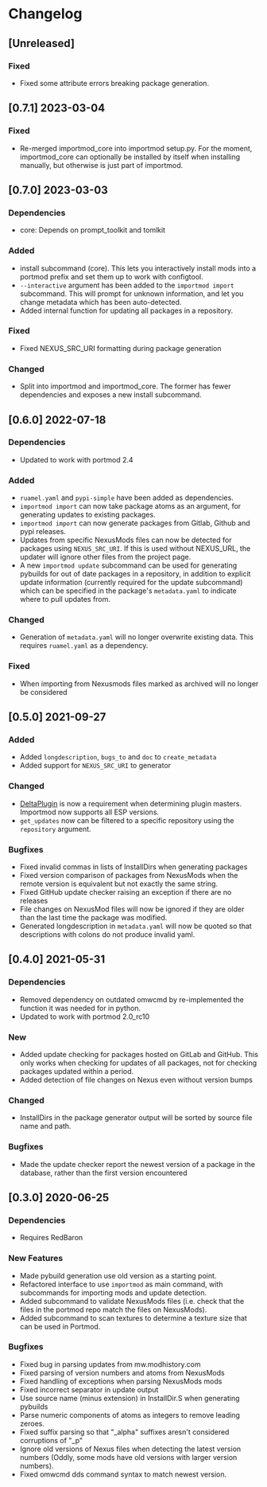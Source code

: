 # Changelog

## [Unreleased]

### Fixed
- Fixed some attribute errors breaking package generation.

## [0.7.1] 2023-03-04

### Fixed
- Re-merged importmod_core into importmod setup.py. For the moment, importmod_core can optionally
  be installed by itself when installing manually, but otherwise is just part of importmod.

## [0.7.0] 2023-03-03

### Dependencies
- core: Depends on prompt_toolkit and tomlkit

### Added
- install subcommand (core). This lets you interactively install mods into a portmod prefix and set them up to
  work with configtool.
- `--interactive` argument has been added to the `importmod import` subcommand.
  This will prompt for unknown information, and let you change metadata which
  has been auto-detected.
- Added internal function for updating all packages in a repository.

### Fixed
- Fixed NEXUS_SRC_URI formatting during package generation

### Changed
- Split into importmod and importmod_core. The former has fewer dependencies and exposes a new install subcommand.

## [0.6.0] 2022-07-18

### Dependencies
- Updated to work with portmod 2.4

### Added
- `ruamel.yaml` and `pypi-simple` have been added as dependencies.
- `importmod import` can now take package atoms as an argument, for generating updates to existing packages.
- `importmod import` can now generate packages from Gitlab, Github and pypi releases.
- Updates from specific NexusMods files can now be detected for packages using `NEXUS_SRC_URI`.
  If this is used without NEXUS_URL, the updater will ignore other files from the project page.
- A new `importmod update` subcommand can be used for generating pybuilds for out of date packages in a
  repository, in addition to explicit update information (currently required for the update subcommand)
  which can be specified in the package's `metadata.yaml` to indicate where to pull updates from.

### Changed
- Generation of `metadata.yaml` will no longer overwrite existing data. This requires `ruamel.yaml` as a
  dependency.

### Fixed
- When importing from Nexusmods files marked as archived will no longer be considered

## [0.5.0] 2021-09-27

### Added
- Added `longdescription`, `bugs_to` and `doc` to `create_metadata`
- Added support for `NEXUS_SRC_URI` to generator

### Changed
- [DeltaPlugin](https://gitlab.com/bmwinger/delta-plugin) is now a requirement when determining
  plugin masters. Importmod now supports all ESP versions.
- `get_updates` now can be filtered to a specific repository using the `repository` argument.

### Bugfixes
- Fixed invalid commas in lists of InstallDirs when generating packages
- Fixed version comparison of packages from NexusMods when the remote version is equivalent
  but not exactly the same string.
- Fixed GitHub update checker raising an exception if there are no releases
- File changes on NexusMod files will now be ignored if they are older than the last time the
  package was modified.
- Generated longdescription in `metadata.yaml` will now be quoted so that descriptions with colons
  do not produce invalid yaml.

## [0.4.0] 2021-05-31

### Dependencies
- Removed dependency on outdated omwcmd by re-implemented the function it was needed for in python.
- Updated to work with portmod 2.0_rc10

### New
- Added update checking for packages hosted on GitLab and GitHub.
  This only works when checking for updates of all packages, not for checking packages
  updated within a period.
- Added detection of file changes on Nexus even without version bumps

### Changed
- InstallDirs in the package generator output will be sorted by source file name and path.

### Bugfixes
- Made the update checker report the newest version of a package in the database,
  rather than the first version encountered

## [0.3.0] 2020-06-25

### Dependencies
- Requires RedBaron

### New Features
- Made pybuild generation use old version as a starting point.
- Refactored interface to use `importmod` as main command, with subcommands for importing mods and update detection.
- Added subcommand to validate NexusMods files (i.e. check that the files in the portmod repo match the files on NexusMods).
- Added subcommand to scan textures to determine a texture size that can be used in Portmod.

### Bugfixes
- Fixed bug in parsing updates from mw.modhistory.com
- Fixed parsing of version numbers and atoms from NexusMods
- Fixed handling of exceptions when parsing NexusMods mods
- Fixed incorrect separator in update output
- Use source name (minus extension) in InstallDir.S when generating pybuilds
- Parse numeric components of atoms as integers to remove leading zeroes.
- Fixed suffix parsing so that "_alpha" suffixes aresn't considered corruptions of "_p"
- Ignore old versions of Nexus files when detecting the latest version numbers
  (Oddly, some mods have old versions with larger version numbers).
- Fixed omwcmd dds command syntax to match newest version.
